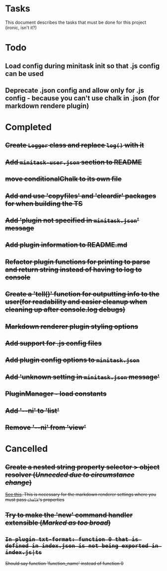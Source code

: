 # Tasks

This document describes the tasks that must be done for this project (ironic, isn't it?)

# Todo

## Load config during minitask init so that .js config can be used

## Deprecate .json config and allow only for .js config - because you can't use chalk in .json (for markdown rendere plugin)

# Completed

## ~~Create `Logger` class and replace `log()` with it~~

## ~~Add `minitask-user.json` section to README~~

## ~~move conditionalChalk to its own file~~

## ~~Add and use 'copyfiles' and 'cleardir' packages for when building the TS~~

## ~~Add 'plugin not specified in `minitask.json`' message~~

## ~~Add plugin information to README.md~~

## ~~Refactor plugin functions for printing to parse and return string instead of having to log to console~~

## ~~Create a 'tell()' function for outputting info to the user(for readability and easier cleanup when cleaning up after console.log debugs)~~

## ~~Markdown renderer plugin styling options~~

## ~~Add support for .js config files~~

## ~~Add plugin config options to `minitask.json`~~

## ~~Add 'unknown setting in `minitask.json` message'~~

## ~~PluginManager - load constants~~

## ~~Add '--ni' to 'list'~~

## ~~Remove '--ni' from 'view'~~

# Cancelled

## ~~Create a nested string property selector > object resolver (*Unneeded due to circumstance change*)~~

~~[See this](https://stackoverflow.com/a/22129960/1673694). This is necessary for the markdown renderer settings where you must pass `chalk`'s properties~~

## ~~Try to make the 'new' command handler extensible (*Marked as too broad*)~~

## ~~`In plugin txt-format: function 0 that is defined in index.json is not being exported in index.js|ts`~~

~~Should say function 'function_name' instead of function 0~~